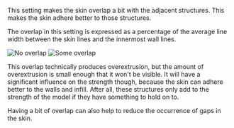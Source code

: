 This setting makes the skin overlap a bit with the adjacent structures. This makes the skin adhere better to those structures.

The overlap in this setting is expressed as a percentage of the average line width between the skin lines and the innermost wall lines.

![No overlap](skin_overlap_none.png)
![Some overlap](skin_overlap_20.png)

This overlap technically produces overextrusion, but the amount of overextrusion is small enough that it won't be visible. It will have a significant influence on the strength though, because the skin can adhere better to the walls and infill. After all, these structures only add to the strength of the model if they have something to hold on to.

Having a bit of overlap can also help to reduce the occurrence of gaps in the skin.